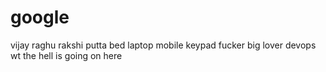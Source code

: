 # google
vijay
raghu
rakshi
putta
bed
laptop
mobile
keypad
fucker
big lover
devops
wt the hell is going on here
